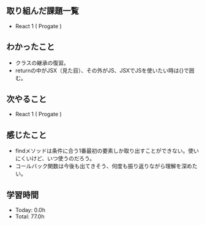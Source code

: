 ## 取り組んだ課題一覧
- React 1 ( Progate )
## わかったこと
- クラスの継承の復習。
- returnの中がJSX（見た目）、その外がJS、JSXでJSを使いたい時は{}で囲む。
## 次やること
- React 1 ( Progate )
## 感じたこと
- findメソッドは条件に合う1番最初の要素しか取り出すことができない。使いにくいけど、いつ使うのだろう。
- コールバック関数は今後も出てきそう、何度も振り返りながら理解を深めたい。
## 学習時間
- Today: 0.0h
- Total: 77.0h
